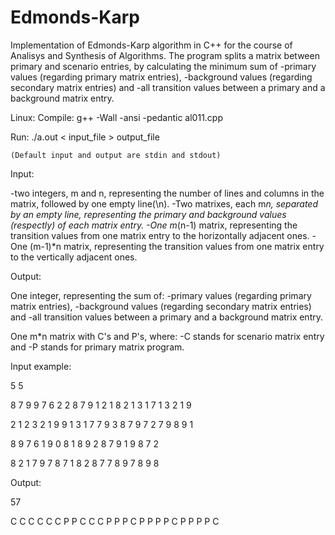 # Edmonds-Karp
Implementation of Edmonds-Karp algorithm in C++ for the course of Analisys and Synthesis of Algorithms.
The program splits a matrix between primary and scenario entries, by calculating the minimum sum of 
    -primary values (regarding primary matrix entries),
    -background values (regarding secondary matrix entries) and 
    -all transition values between a primary and a background matrix entry.

Linux:
  Compile:
    g++ -Wall -ansi -pedantic al011.cpp
   
  Run:
    ./a.out < input_file > output_file
    
    (Default input and output are stdin and stdout)
    
Input:

  -two integers, m and n, representing the number of lines and columns in the matrix, followed by one empty line(\n).
  -Two matrixes, each m*n, separated by an empty line, representing the primary and background values (respectly) of each matrix entry.
  -One m*(n-1) matrix, representing the transition values from one matrix entry to the horizontally adjacent ones.
  -One (m-1)*n matrix, representing the transition values from one matrix entry to the vertically adjacent ones.

Output:

  One integer, representing the sum of:
    -primary values (regarding primary matrix entries),
    -background values (regarding secondary matrix entries) and 
    -all transition values between a primary and a background matrix entry.
  
  One m*n matrix with C's and P's, where:
    -C stands for scenario matrix entry and
    -P stands for primary matrix  program.

Input example:

5 5

8 7 9 9 7
6 2 2 8 7
9 1 2 1 8
2 1 3 1 7
1 3 2 1 9

2 1 2 3 2
1 9 9 1 3
1 7 7 9 3
8 7 9 7 2
7 9 8 9 1

8 9 7 6
1 9 0 8
1 8 9 2
8 7 9 1
9 8 7 2

8 2 1 7 9
7 8 7 1 8
2 8 7 7 8
9 7 8 9 8

Output:

57

C C C C C
C P P C C
C P P P C
P P P P C
P P P P C
